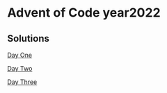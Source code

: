 # Advent of Code year2022
## Solutions
[Day One](src/main/kotlin/days/DayOne.kt)

[Day Two](src/main/kotlin/days/DayTwo.kt)

[Day Three](src/main/kotlin/days/DayThree.kt)